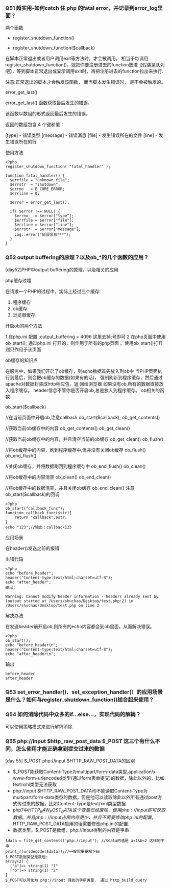 
### Q51 超实用-如何catch 住 php 的fatal error，并记录到error_log里面？

两个函数

* register_shutdown_function()

* register_shutdown_function($callback)

在脚本正常退出或者用户调用exit等方法时，才会被调用。 相当于每调用register_shutdown_function()，就把你要注册进去的function放进【假装是队列吧】，等到脚本正常退出或显示调用exit时，再把注册进去的function拉出来执行.

注意:正常退出的脚本才会触发该函数， 而当脚本发生错误时， 是不会被触发的。

error_get_last()

error_get_last() 函数获取最后发生的错误。

该函数以数组的形式返回最后发生的错误。

返回的数组包含 4 个键和值：

[type] - 错误类型 [message] - 错误消息 [file] - 发生错误所在的文件 [line] - 发生错误所在的行

使用方法
```
<?php
register_shutdown_function( "fatal_handler" );

function fatal_handler() {
  $errfile = "unknown file";
  $errstr  = "shutdown";
  $errno   = E_CORE_ERROR;
  $errline = 0;

  $error = error_get_last();

  if( $error !== NULL) {
    $errno   = $error["type"];
    $errfile = $error["file"];
    $errline = $error["line"];
    $errstr  = $error["message"];
    Log::error("错误信息***");
  }
}
```

### Q52 output buffering的原理？以及ob_*的几个函数的应用？

[day52]PHP中output buffering的原理，以及相关的应用

php缓存过程

在请求一个PHP的过程中，实际上经过三个缓存: 
1. 程序缓存 
2. ob缓存 
3. 浏览器缓存.

开启ob的两个方法

1.在php.ini 配置 ;output_buffering = 4096 这里去掉;号即可
2 在php页面中使用 ob_start();
通过php.ini 打开的，则作用于所有的php页面 。使用ob_start()打开则只作用于该页面

ob缓存的知识点

在服务中，如果我们开启了ob缓存，则echo数据首先放入到ob中
当PHP页面执行到最后，则会把ob缓存的数据(如果有的话)， 强制刷新到程序缓存，然后通过apache对数据封装成http响应包，返 回给浏览器
如果没有ob,所有的数据直接放入程序缓存。 header信息不管你是否开启ob,总是放入到程序缓存。
ob相关的函数

ob_start($callback)

//在当前页面中开启ob,注意callback
ob_start($callback);
ob_get_contents()

//获取当前ob缓存中的内容
ob_get_contents()
ob_get_clean()

//获取当前ob缓存中的内容，并且清空当前的ob缓存
ob_get_clean()
ob_flush()

//将ob缓存中的内容，刷到程序缓存中,但并没有关闭ob缓存
ob_flush()
ob_end_flush()

//关闭ob缓存，并将数据刷回到程序缓存中
ob_end_flush()
ob_clean()

//将ob缓存中的内容清空
ob_clean()
ob_end_clean()

//将ob缓存中的数据清空，并且关闭ob缓存
ob_end_clean()
注意ob_start($callback)的回调
```
<?php
ob_start("callback_func");
function callback_func($str){
	return "callback".$str;
}
echo "123";//输出：callback123
```
应用场景

在header()发送之前的报错

出错代码
```
<?php
echo "before_header";
header("Content-type:text/html;charset=utf-8");
echo "after_header";
输出：

Warning: Cannot modify header information - headers already sent by (output started at /Users/shuchao/Desktop/test.php:2) in /Users/shuchao/Desktop/test.php on line 3
```
解决办法

在发送header前开启ob,则所有的echo内容都会到ob里面，从而解决错误。
```
<?php
ob_start();
echo "before_header\n";
header("Content-type:text/html;charset=utf-8");
echo "after_header\n";
```
输出
```
before_header
after_header
```

### Q53 set_error_handler()、set_exception_handler(）的应用场景是什么？如何与register_shutdown_function()结合起来使用？

### Q54 如何消除代码中众多的if...else...，实现代码的解耦？
可以使用策略模式来进行解耦消除

### Q55 php://input  $http_raw_post_data $_POST 这三个有什么不同，怎么使用才能正确拿到提交过来的数据
[day 55] $_POST php://input  $HTTP_RAW_POST_DATA的区别
* $_POST能获取Content-Type为multipart/form-data类型,application/x-www-form-urlencoded类型(通过form表单提交)的数据，除此以外的，比如text/xml类型无法获取
* php://input  $HTTP_RAW_POST_DATA均不能读取Content-Type为multipart/form-data类型的数据，但是他可以读取除此以外所有通过post方式传过来的数据，比如Content-Type是text/xml类型数据
* php7中$HTTP_RAW_POST_DATA这个变量已经废除，使用php://input即可获取数据。并且php://input占用内存更少，并且不需要修改php.ini的配置。$HTTP_RAW_POST_DATA启用的话需要修改php.ini的配置.
* 数据类型。$_POST是数组，php://input得到的内容是字串
```
$data = file_get_contents('php://input'); //$data的值是 a=1&b=2 这样的字串
print_r(urldecode($data));//一般需要要解下码
$_POST数据类型是数组:
array(2) {
  ["a"]=> string(1) "1"
  ["b"]=> string(1) "2"
}
$_POST可以转化为 php://input 得到的字串类型， 通过 http_build_query
```
